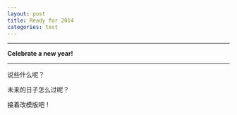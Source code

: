 ```yaml
---
layout: post
title: Ready for 2014
categories: test
---
```


***************************

**Celebrate a new year!**

***************************
说些什么呢？

未来的日子怎么过呢？

接着改模版吧！
